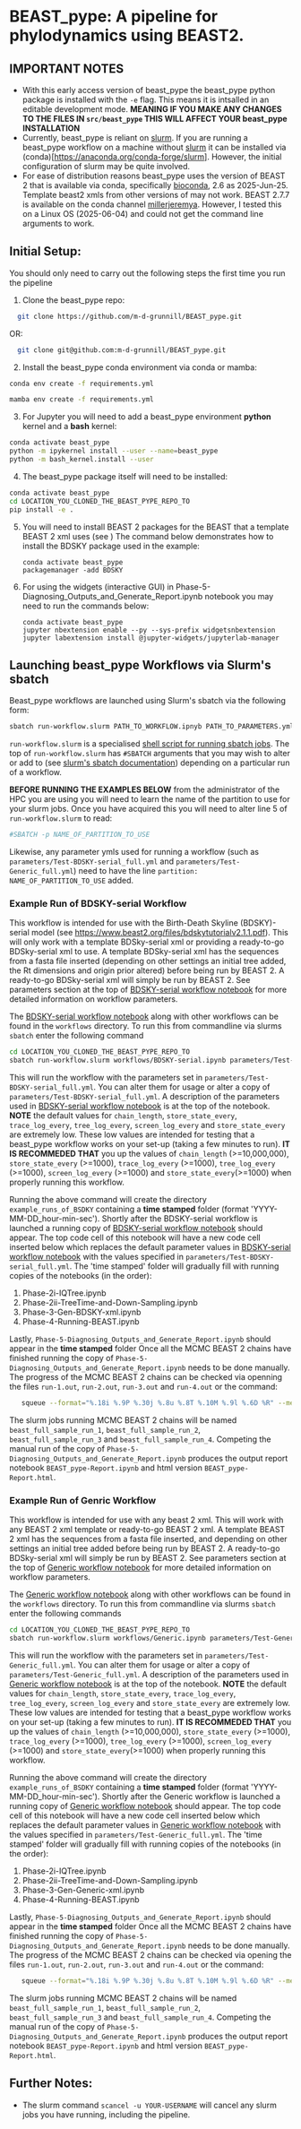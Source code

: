 # BEAST_pype: A pipeline for phylodynamics using BEAST2.

## IMPORTANT NOTES
* With this early access version of beast_pype the beast_pype python package is
  installed with the `-e` flag. This means it is intsalled in an editable development mode.
  **MEANING IF YOU MAKE ANY CHANGES TO THE FILES IN  `src/beast_pype` THIS WILL
  AFFECT YOUR beast_pype INSTALLATION**
* Currently, beast_pype is reliant on [slurm](https://slurm.schedmd.com/overview.html). 
If you are running a beast_pype workflow on a machine without [slurm](https://slurm.schedmd.com/overview.html) it can be installed  via (conda)[https://anaconda.org/conda-forge/slurm]. However, the 
initial configuration of slurm may be quite involved.
* For ease of distribution reasons beast_pype uses the version of BEAST 2 that is available via conda, specifically [bioconda](https://anaconda.org/bioconda/beast2), 2.6 as 2025-Jun-25. Template beast2 xmls from other versions of may not work. BEAST 2.7.7 is available on the conda channel [millerjeremya](https://anaconda.org/millerjeremya/beast2). However, I tested this on a Linux OS (2025-06-04) and could not get the command line arguments to work.

## Initial Setup:
You should only need to carry out the following steps the first time you run the pipeline 
1. Clone the beast_pype repo: 
  ```bash
    git clone https://github.com/m-d-grunnill/BEAST_pype.git
 ```
OR:
  ```bash
    git clone git@github.com:m-d-grunnill/BEAST_pype.git
 ```

2. Install the beast_pype conda environment via conda or mamba:
```bash
conda env create -f requirements.yml
```
```bash
mamba env create -f requirements.yml
```
3. For Jupyter you will need to add a beast_pype environment **python** kernel and a **bash** kernel:
```bash
conda activate beast_pype
python -m ipykernel install --user --name=beast_pype
python -m bash_kernel.install --user
```
4. The beast_pype package itself will need to be installed:
```bash
conda activate beast_pype
cd LOCATION_YOU_CLONED_THE_BEAST_PYPE_REPO_TO
pip install -e .
```
5. You will need to install BEAST 2 packages for the BEAST that a template BEAST 2 xml uses (see )
    The command below demonstrates how to install the BDSKY package used in the example:
    ```
    conda activate beast_pype
    packagemanager -add BDSKY
    ```
6. For using the widgets (interactive GUI) in Phase-5-Diagnosing_Outputs_and_Generate_Report.ipynb notebook you may need to run the commands below:
    ```
    conda activate beast_pype
    jupyter nbextension enable --py --sys-prefix widgetsnbextension
    jupyter labextension install @jupyter-widgets/jupyterlab-manager
    ```


## Launching beast_pype Workflows via Slurm's sbatch 

Beast_pype workflows are launched using Slurm's sbatch via the following form:
```bash
sbatch run-workflow.slurm PATH_TO_WORKFLOW.ipnyb PATH_TO_PARAMETERS.yml
```
`run-workflow.slurm` is a specialised [shell script for running sbatch jobs](https://hpc-uit.readthedocs.io/en/latest/jobs/examples.html). The
top of `run-workflow.slurm` has `#SBATCH` arguments that you may
wish to alter or add to (see  [slurm's sbatch documentation](https://slurm.schedmd.com/sbatch.html)) depending on a particular run of a workflow.

**BEFORE RUNNING THE EXAMPLES BELOW** from the administrator of the HPC you
are using you will need to learn the name of the partition to use for your slurm jobs. 
Once you have acquired this you will need to alter line 5 of `run-workflow.slurm`  to read:
```bash
#SBATCH -p NAME_OF_PARTITION_TO_USE
```
Likewise, any parameter ymls used for running a workflow (such as
`parameters/Test-BDSKY-serial_full.yml` and `parameters/Test-Generic_full.yml`) need to 
have the line `partition: NAME_OF_PARTITION_TO_USE` added.

### Example Run of BDSKY-serial Workflow

This workflow is intended for use with the Birth-Death Skyline (BDSKY)-serial model (see https://www.beast2.org/files/bdskytutorialv2.1.1.pdf). This will only work with a template
BDSky-serial xml or providing a ready-to-go BDSky-serial xml to use. A template
BDSky-serial xml has the sequences from a fasta file inserted (depending on other
settings an initial tree added, the Rt dimensions and origin prior altered) before being run by BEAST 2.  A ready-to-go BDSky-serial xml will simply be run by BEAST 2. See parameters section at the top of [BDSKY-serial workflow notebook](workflows/BDSKY-serial.ipynb) for more detailed
information on workflow parameters.  

The [BDSKY-serial workflow notebook](workflows/BDSKY-serial.ipynb) along with other workflows
can be found in the `workflows` directory. To run this from commandline via slurms `sbatch`
enter the following command
```bash
cd LOCATION_YOU_CLONED_THE_BEAST_PYPE_REPO_TO
sbatch run-workflow.slurm workflows/BDSKY-serial.ipynb parameters/Test-BDSKY-serial_full.yml
```
This will run the workflow with the parameters set in `parameters/Test-BDSKY-serial_full.yml`. 
You can alter them for usage or alter a copy of `parameters/Test-BDSKY-serial_full.yml`.
A description of the parameters used in [BDSKY-serial workflow notebook](workflows/BDSKY-serial.ipynb)
is at the top of the notebook. **NOTE** the default values for `chain_length`,
`store_state_every`, `trace_log_every`, `tree_log_every`, `screen_log_every` and `store_state_every` are extremely low. These low values are intended for testing 
that a beast_pype workflow works on your set-up (taking a few minutes to run). **IT 
IS RECOMMEDED THAT** you up the values of `chain_length` (>=10,000,000),
`store_state_every` (>=1000), `trace_log_every` (>=1000), `tree_log_every` (>=1000), `screen_log_every` (>=1000) and `store_state_every`(>=1000) when properly running this workflow. 

Running the above command will create the directory `example_runs_of_BSDKY`
containing a **time stamped** folder (format 'YYYY-MM-DD_hour-min-sec'). Shortly after the BDSKY-serial workflow is launched
a running copy of [BDSKY-serial workflow notebook](workflows/BDSKY-serial.ipynb) should appear.
The top code cell of this notebook will have a new code cell inserted below which replaces the default parameter values
in [BDSKY-serial workflow notebook](workflows/BDSKY-serial.ipynb) with the  values specified in
`parameters/Test-BDSKY-serial_full.yml`.  The 'time stamped' folder will gradually fill with running
copies of the notebooks (in the order):
1. Phase-2i-IQTree.ipynb
2. Phase-2ii-TreeTime-and-Down-Sampling.ipynb
3. Phase-3-Gen-BDSKY-xml.ipynb
4. Phase-4-Running-BEAST.ipynb

Lastly, `Phase-5-Diagnosing_Outputs_and_Generate_Report.ipynb` should appear in the
**time stamped** folder  Once all the MCMC BEAST 2 chains have finished running the copy of `Phase-5-Diagnosing_Outputs_and_Generate_Report.ipynb` needs to be done manually. 
The progress of the MCMC BEAST 2 chains can be checked via openning the files `run-1.out`,
`run-2.out`, `run-3.out` and `run-4.out` or the command:
```bash
   squeue --format="%.18i %.9P %.30j %.8u %.8T %.10M %.9l %.6D %R" --me
```
The slurm jobs running MCMC BEAST 2 chains will be named `beast_full_sample_run_1`,
`beast_full_sample_run_2`, `beast_full_sample_run_3` and `beast_full_sample_run_4`.
Competing the manual run of the copy of `Phase-5-Diagnosing_Outputs_and_Generate_Report.ipynb`
produces the output report notebook `BEAST_pype-Report.ipynb` and html version `BEAST_pype-Report.html`.

### Example Run of Genric Workflow

This workflow is intended for use with any beast 2 xml. This will work with any 
BEAST 2 xml template or ready-to-go BEAST 2 xml. A template
BEAST 2 xml has the sequences from a fasta file inserted, and depending on other
settings an initial tree added before being run by BEAST 2.  A 
ready-to-go BDSky-serial xml will simply be run by BEAST 2. See parameters section
at the top of [Generic workflow notebook](workflows/Generic.ipynb) for more detailed information on
workflow parameters.  

The [Generic workflow notebook](workflows/Generic.ipynb) along with other workflows
can be found in the `workflows` directory. To run this from commandline via slurms `sbatch`
enter the following commands 
```bash
cd LOCATION_YOU_CLONED_THE_BEAST_PYPE_REPO_TO
sbatch run-workflow.slurm workflows/Generic.ipynb parameters/Test-Generic_full.yml
```
This will run the workflow with the parameters set in `parameters/Test-Generic_full.yml`. 
You can alter them for usage or alter a copy of `parameters/Test-Generic_full.yml`.
A description of the parameters used in [Generic workflow notebook](workflows/Generic.ipynb)
is at the top of the notebook. **NOTE** the default values for `chain_length`,
`store_state_every`, `trace_log_every`, `tree_log_every`, `screen_log_every` and `store_state_every` are extremely low. These low values are intended for testing 
that a beast_pype workflow works on your set-up (taking a few minutes to run). **IT 
IS RECOMMEDED THAT** you up the values of `chain_length` (>=10,000,000),
`store_state_every` (>=1000), `trace_log_every` (>=1000), `tree_log_every` (>=1000), `screen_log_every` (>=1000) and `store_state_every`(>=1000) when properly running this workflow. 

Running the above command will create the directory `example_runs_of_BSDKY`
containing a **time stamped** folder (format 'YYYY-MM-DD_hour-min-sec'). Shortly after the Generic workflow is launched
a running copy of [Generic workflow notebook](workflows/Generic.ipynb) should appear.
The top code cell of this notebook will have a new code cell inserted below which replaces the default parameter values
in [Generic workflow notebook](workflows/Generic.ipynb) with the  values specified in
`parameters/Test-Generic_full.yml`.  The 'time stamped' folder will gradually fill with running
copies of the notebooks (in the order):
1. Phase-2i-IQTree.ipynb
2. Phase-2ii-TreeTime-and-Down-Sampling.ipynb
3. Phase-3-Gen-Generic-xml.ipynb
4. Phase-4-Running-BEAST.ipynb

Lastly, `Phase-5-Diagnosing_Outputs_and_Generate_Report.ipynb` should appear in the
**time stamped** folder  Once all the MCMC BEAST 2 chains have finished running the copy of `Phase-5-Diagnosing_Outputs_and_Generate_Report.ipynb` needs to be done manually. 
The progress of the MCMC BEAST 2 chains can be checked via opening the files `run-1.out`,
`run-2.out`, `run-3.out` and `run-4.out` or the command:
```bash
   squeue --format="%.18i %.9P %.30j %.8u %.8T %.10M %.9l %.6D %R" --me
```
The slurm jobs running MCMC BEAST 2 chains will be named `beast_full_sample_run_1`,
`beast_full_sample_run_2`, `beast_full_sample_run_3` and `beast_full_sample_run_4`.
Competing the manual run of the copy of `Phase-5-Diagnosing_Outputs_and_Generate_Report.ipynb`
produces the output report notebook `BEAST_pype-Report.ipynb` and html version `BEAST_pype-Report.html`.

## Further Notes: 
* The slurm command `scancel -u YOUR-USERNAME` will cancel any slurm jobs you have 
   running, including the pipeline.
